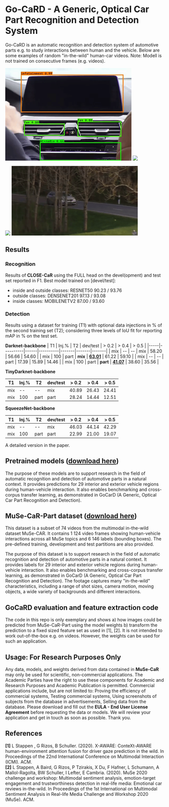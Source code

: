 # Go-CaRD - A Generic, Optical Car Part Recognition and Detection System

Go-CaRD is an automatic recognition and detection system of automotive parts e.g. to study interactions between human and the vehicle. Below are some examples of random "in-the-wild" human-car videos. Note: Modell is not trained on consecutive frames (e.g. videos).<br>

<p float="middle">
  <img src="https://github.com/lstappen/GoCaRD/blob/main/img/interaction.gif" width="400">
  <img src="https://github.com/lstappen/GoCaRD/blob/main/img/in-out.gif" width="400">
</p>

<p float="middle">
 <img src="https://github.com/lstappen/GoCaRD/blob/main/img/cockpit.gif" width="400">
 <img src="https://github.com/lstappen/GoCaRD/blob/main/img/distance-to-close.gif" width="400">
</p>


<!---
![interaction](https://github.com/lstappen/GoCaRD/blob/main/img/interaction.gif| width=400)<br>
![in-out](https://github.com/lstappen/GoCaRD/blob/main/img/in-out.gif| width=400)<br>
![cockpit](https://github.com/lstappen/GoCaRD/blob/main/img/cockpit.gif| width=400)<br>
![distance-to-close](https://github.com/lstappen/GoCaRD/blob/main/img/distance-to-close.gif| width=400)<br>
 <br>
[GoCarD Example](https://github.com/lstappen/GoCarD/blob/main/img/example_MuSe_CaR.png?raw=true))
-->

## Results
### Recognition 

Results of **CLOSE-CaR** using the FULL head on the devel(opment) and test set reported in F1. 
Best model trained on [devel/test]:
- inside and outside classes: RESNET50 90.23 / 93.76
- outside classes: DENSENET201 97.13 / 93.08 
- inside classes: MOBILENETV2 87.00 / 93.60

### Detection 

Results using a dataset for training (T1) with optional data injections in % of the second training set (T2); considering three levels of IoU fit for reporting mAP in  % on the test set.



**Darknet-backbone**
| T1  | Inj.% | T2   | dev/test | > 0.2 | > 0.4 | > 0.5 |
|-----|----------|------|----------|-------|-------|-------|
| mix | --       | --   | mix      | 58.20 | 56.66 | 54.60 |
| mix | 100    | part | **mix**     | <ins>**63.01**</ins> | 61.22 | 59.10 |
| mix | --       | --   | part     | 17.39 | 15.89 | 14.46 |
| mix | 100    | part | **part**     | <ins>**41.07**</ins> | 38.60 | 35.56 |

**TinyDarknet-backbone**  

| T1  | Inj.% | T2   | dev/test | > 0.2 | > 0.4 | > 0.5 |
|-----|----------|------|----------|-------|-------|-------|
| mix | --       | --   | mix      | 40.89 | 26.43 | 24.41 |
| mix | 100    | part | part     | 28.24 | 14.44 | 12.51 |

**SqueezeNet-backbone**   

| T1  | Inj.% | T2   | dev/test | > 0.2 | > 0.4 | > 0.5 |
|-----|----------|------|----------|-------|-------|-------|
| mix | --       | --   | mix      | 46.03 | 44.14 | 42.29 |
| mix | 100    | part | part     | 22.99 | 21.00 | 19.07 |

A detailed version in the paper.

## Pretrained models ([download here](https://zenodo.org/record/4453520)) 

The purpose of these models are to support research in the field of automatic recognition and detection of automotive parts in a natural context. It provides predictions for 29 interior and exterior vehicle regions during human-vehicle interaction. It also enables benchmarking and cross-corpus transfer learning, as demonstrated in GoCarD (A Generic, Optical Car Part Recognition and Detection).


## MuSe-CaR-Part dataset ([download here](https://zenodo.org/record/4450468)) 

This dataset is a subset of 74 videos from the multimodal in-the-wild dataset MuSe-CAR. It contains 1 124 video frames showing human-vehicle interactions across all MuSe topics and 6 146 labels (bounding boxes). The pre-defined training, development and test partitions are also provided. 

The purpose of this dataset is to support research in the field of automatic recognition and detection of automotive parts in a natural context. It provides labels for 29 interior and exterior vehicle regions during human-vehicle interaction. It also enables benchmarking and cross-corpus transfer learning, as demonstrated in GoCarD (A Generic, Optical Car Part Recognition and Detection). The footage captures many "in-the-wild" characteristics, including a range of shot sizes, camera motion, moving objects, a wide variety of backgrounds and different interactions. 

## GoCaRD evaluation and feature extraction code 
The code in this repo is only exemplary and shows a) how images could be predicted from MuSe-CaR-Part using the model weights b) transform the prediction to a fixed sized feature set as used in [1], [2]. It is not intended to work out-of-the-box e.g. on videos. However, the weights can be used for such an application.

## Usage: For Research Purposes Only

Any data, models, and weights derived from data contained in **MuSe-CaR** may only be used for scientific, non-commercial applications. The Academic Parties have the right to use these components for Academic and Research Purposes and Academic Publication is permitted. Commercial applications include, but are not limited to: Proving the efficiency of commercial systems, Testing commercial systems, Using screenshots of subjects from the database in advertisements, Selling data from the database. Please download and fill out the **EULA - End User License Agreement** before requesting the data or models. We will review your application and get in touch as soon as possible. Thank you.


## References
**[1]** L Stappen , G Rizos, B Schuller. (2020). X-AWARE: ConteXt-AWARE human-environment attention fusion for driver gaze prediction in the wild. In Proceedings of the 22nd International Conference on Multimodal Interaction (ICMI). ACM.<br>
**[2]** L Stappen, A Baird, G Rizos, P Tzirakis, X Du, F Hafner, L Schumann, A Mallol-Ragolta, BW Schuller, I Lefter, E Cambria. (2020). MuSe 2020 challenge and workshop: Multimodal sentiment analysis, emotion-target engagement and trustworthiness detection in real-life media: Emotional car reviews in-the-wild. In Proceedings of the 1st International on Multimodal Sentiment Analysis in Real-life Media Challenge and Workshop 2020 (MuSe). ACM.
